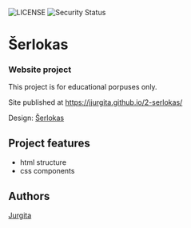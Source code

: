![LICENSE](https://img.shields.io/badge/license-MIT-blue.svg?style=flat-square)
![Security Status](https://img.shields.io/security-headers?label=Security&url=https%3A%2F%2Fgithub.com&style=flat-square)


# Šerlokas
### Website project

This project is for educational porpuses only.

Site published at https://jjurgita.github.io/2-serlokas/

Design: [Šerlokas](hhttps://cdn.discordapp.com/attachments/648536139677958156/648860542743740428/404-Web-Page-Design-Examples-6.png)


## Project features
- html structure
- css components


## Authors
[Jurgita](https://github.com/Jjurgita)
